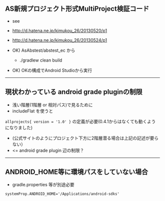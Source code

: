 ## AS新規プロジェクト形式MultiProject検証コード

- see
 - http://d.hatena.ne.jp/kimukou_26/20130520/p1
 - http://d.hatena.ne.jp/kimukou_26/20130524/p1
 

- OK) AsAbstest/abstest_ec から
  - ./gradlew clean build

- OK) OKの構成でAndroid Studioから実行

-----------------------------
## 現状わかっている android grade pluginの制限

- 浅い階層(1階層 or 相対パス)で見るために
 - includeFlat を使うと

``
  allprojects{
     version = '1.0'
  }
``
の定義が必要(0.4.1からはなくても動くようになりました)

- (公式サイトのようにプロジェクト下方に2階層潜る場合は上記の記述が要らない）
 - <= android grade plugin 辺の制限？


-----------------------------
## ANDROID_HOME等に環境パスをしていない場合
 
- gradle.properties 等が別途必要

``
systemProp.ANDROID_HOME='/Applications/android-sdks'
``
